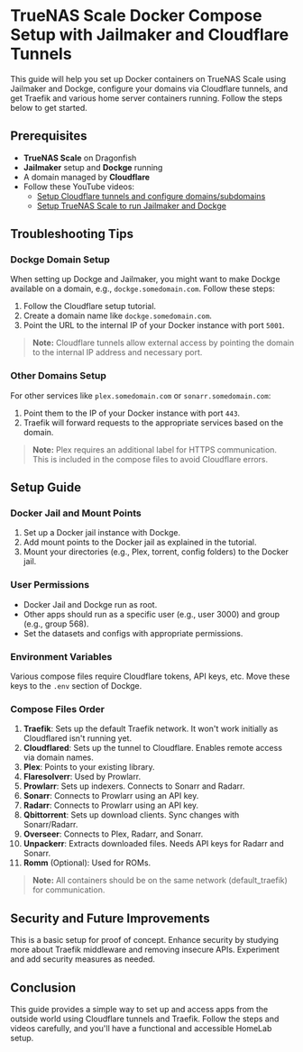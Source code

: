 <!-- @format -->

# TrueNAS Scale Docker Compose Setup with Jailmaker and Cloudflare Tunnels

This guide will help you set up Docker containers on TrueNAS Scale using Jailmaker and Dockge, configure your domains via Cloudflare tunnels, and get Traefik and various home server containers running. Follow the steps below to get started.

## Prerequisites

- **TrueNAS Scale** on Dragonfish
- **Jailmaker** setup and **Dockge** running
- A domain managed by **Cloudflare**
- Follow these YouTube videos:
  - [Setup Cloudflare tunnels and configure domains/subdomains](https://www.youtube.com/watch?v=yMmxw-DZ5Ec)
  - [Setup TrueNAS Scale to run Jailmaker and Dockge](https://www.youtube.com/watch?v=yMmxw-DZ5Ec)

## Troubleshooting Tips

### Dockge Domain Setup

When setting up Dockge and Jailmaker, you might want to make Dockge available on a domain, e.g., `dockge.somedomain.com`. Follow these steps:

1. Follow the Cloudflare setup tutorial.
2. Create a domain name like `dockge.somedomain.com`.
3. Point the URL to the internal IP of your Docker instance with port `5001`.

> **Note:** Cloudflare tunnels allow external access by pointing the domain to the internal IP address and necessary port.

### Other Domains Setup

For other services like `plex.somedomain.com` or `sonarr.somedomain.com`:

1. Point them to the IP of your Docker instance with port `443`.
2. Traefik will forward requests to the appropriate services based on the domain.

> **Note:** Plex requires an additional label for HTTPS communication. This is included in the compose files to avoid Cloudflare errors.

## Setup Guide

### Docker Jail and Mount Points

1. Set up a Docker jail instance with Dockge.
2. Add mount points to the Docker jail as explained in the tutorial.
3. Mount your directories (e.g., Plex, torrent, config folders) to the Docker jail.

### User Permissions

- Docker Jail and Dockge run as root.
- Other apps should run as a specific user (e.g., user 3000) and group (e.g., group 568).
- Set the datasets and configs with appropriate permissions.

### Environment Variables

Various compose files require Cloudflare tokens, API keys, etc. Move these keys to the `.env` section of Dockge.

### Compose Files Order

1. **Traefik**: Sets up the default Traefik network. It won't work initially as Cloudflared isn't running yet.
2. **Cloudflared**: Sets up the tunnel to Cloudflare. Enables remote access via domain names.
3. **Plex**: Points to your existing library.
4. **Flaresolverr**: Used by Prowlarr.
5. **Prowlarr**: Sets up indexers. Connects to Sonarr and Radarr.
6. **Sonarr**: Connects to Prowlarr using an API key.
7. **Radarr**: Connects to Prowlarr using an API key.
8. **Qbittorrent**: Sets up download clients. Sync changes with Sonarr/Radarr.
9. **Overseer**: Connects to Plex, Radarr, and Sonarr.
10. **Unpackerr**: Extracts downloaded files. Needs API keys for Radarr and Sonarr.
11. **Romm** (Optional): Used for ROMs.

> **Note:** All containers should be on the same network (default_traefik) for communication.

## Security and Future Improvements

This is a basic setup for proof of concept. Enhance security by studying more about Traefik middleware and removing insecure APIs. Experiment and add security measures as needed.

## Conclusion

This guide provides a simple way to set up and access apps from the outside world using Cloudflare tunnels and Traefik. Follow the steps and videos carefully, and you'll have a functional and accessible HomeLab setup.
